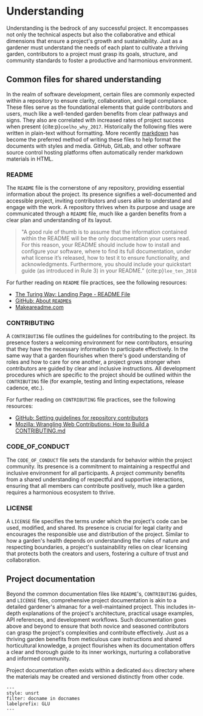 # Understanding

Understanding is the bedrock of any successful project.
It encompasses not only the technical aspects but also the collaborative and ethical dimensions that ensure a project's growth and sustainability.
Just as a gardener must understand the needs of each plant to cultivate a thriving garden, contributors to a project must grasp its goals, structure, and community standards to foster a productive and harmonious environment.

## Common files for shared understanding

In the realm of software development, certain files are commonly expected within a repository to ensure clarity, collaboration, and legal compliance.
These files serve as the foundational elements that guide contributors and users, much like a well-tended garden benefits from clear pathways and signs.
They also are correlated with increased rates of project success when present {cite:p}`coelho_why_2017`.
Historically the following files were written in plain-text without formatting.
More recently [markdown](https://en.wikipedia.org/wiki/Markdown) has become the preferred method of writing these files to help format the documents with styles and media.
GitHub, GitLab, and other software source control hosting platforms often automatically render markdown materials in HTML.

### README

The `README` file is the cornerstone of any repository, providing essential information about the project.
Its presence signifies a well-documented and accessible project, inviting contributors and users alike to understand and engage with the work.
A repository thrives when its purpose and usage are communicated through a `README` file, much like a garden benefits from a clear plan and understanding of its layout.

> "A good rule of thumb is to assume that the information contained within the README will be the only documentation your users read.
> For this reason, your README should include how to install and configure your software, where to find its full documentation, under what license it’s released, how to test it to ensure functionality, and acknowledgments.
> Furthermore, you should include your quickstart guide (as introduced in Rule 3) in your README." {cite:p}`lee_ten_2018`

For further reading on `README` file practices, see the following resources:

- [The Turing Way: Landing Page - README File](https://book.the-turing-way.org/project-design/project-repo/project-repo-readme.html)
- [GitHub: About `README`s](https://docs.github.com/en/repositories/managing-your-repositorys-settings-and-features/customizing-your-repository/about-readmes)
- [Makeareadme.com](https://www.makeareadme.com/)

### CONTRIBUTING

A `CONTRIBUTING` file outlines the guidelines for contributing to the project.
Its presence fosters a welcoming environment for new contributors, ensuring that they have the necessary information to participate effectively.
In the same way that a garden flourishes when there's good understanding of roles and how to care for one another, a project grows stronger when contributors are guided by clear and inclusive instructions.
All development procedures which are specific to the project should be outlined within the `CONTRIBUTING` file (for example, testing and linting expectations, release cadence, etc.).

For further reading on `CONTRIBUTING` file practices, see the following resources:

- [GitHub: Setting guidelines for repository contributors](https://docs.github.com/en/communities/setting-up-your-project-for-healthy-contributions/setting-guidelines-for-repository-contributors)
- [Mozilla: Wrangling Web Contributions: How to Build a CONTRIBUTING.md](https://mozillascience.github.io/working-open-workshop/contributing/)

### CODE_OF_CONDUCT

The `CODE_OF_CONDUCT` file sets the standards for behavior within the project community.
Its presence is a commitment to maintaining a respectful and inclusive environment for all participants.
A project community benefits from a shared understanding of respectful and supportive interactions, ensuring that all members can contribute positively, much like a garden requires a harmonious ecosystem to thrive.

### LICENSE

A `LICENSE` file specifies the terms under which the project's code can be used, modified, and shared.
Its presence is crucial for legal clarity and encourages the responsible use and distribution of the project.
Similar to how a garden's health depends on understanding the rules of nature and respecting boundaries, a project's sustainability relies on clear licensing that protects both the creators and users, fostering a culture of trust and collaboration.

## Project documentation

Beyond the common documentation files like `README`'s, `CONTRIBUTING` guides, and `LICENSE` files, comprehensive project documentation is akin to a detailed gardener's almanac for a well-maintained project.
This includes in-depth explanations of the project's architecture, practical usage examples, API references, and development workflows.
Such documentation goes above and beyond to ensure that both novice and seasoned contributors can grasp the project's complexities and contribute effectively.
Just as a thriving garden benefits from meticulous care instructions and shared horticultural knowledge, a project flourishes when its documentation offers a clear and thorough guide to its inner workings, nurturing a collaborative and informed community.

Project documentation often exists within a dedicated `docs` directory where the materials may be created and versioned distinctly from other code.

```{bibliography}
---
style: unsrt
filter: docname in docnames
labelprefix: GLU
---
```
